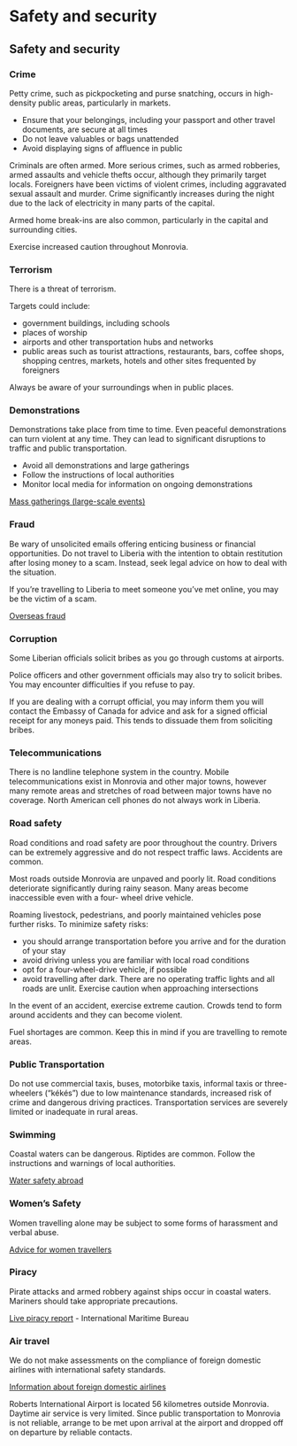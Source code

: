 # Safety and security

## Safety and security

### Crime

Petty crime, such as pickpocketing and purse snatching, occurs in high-density public areas, particularly in markets.

* Ensure that your belongings, including your passport and other travel documents, are secure at all times
* Do not leave valuables or bags unattended
* Avoid displaying signs of affluence in public

Criminals are often armed. More serious crimes, such as armed robberies, armed assaults and vehicle thefts occur, although they primarily target locals. Foreigners have been victims of violent crimes, including aggravated sexual assault and murder. Crime significantly increases during the night due to the lack of electricity in many parts of the capital.

Armed home break-ins are also common, particularly in the capital and surrounding cities.

Exercise increased caution throughout Monrovia.

### Terrorism

There is a threat of terrorism.

Targets could include:

* government buildings, including schools
* places of worship
* airports and other transportation hubs and networks
* public areas such as tourist attractions, restaurants, bars, coffee shops, shopping centres, markets, hotels and other sites frequented by foreigners

Always be aware of your surroundings when in public places.

### Demonstrations

Demonstrations take place from time to time. Even peaceful demonstrations can turn violent at any time. They can lead to significant disruptions to traffic and public transportation.

* Avoid all demonstrations and large gatherings
* Follow the instructions of local authorities
* Monitor local media for information on ongoing demonstrations

[Mass gatherings (large-scale events)](https://travel.gc.ca/travelling/health-safety/mass-gatherings)

### Fraud

Be wary of unsolicited emails offering enticing business or financial opportunities. Do not travel to Liberia with the intention to obtain restitution after losing money to a scam. Instead, seek legal advice on how to deal with the situation.

If you’re travelling to Liberia to meet someone you’ve met online, you may be the victim of a scam.

[Overseas fraud](https://travel.gc.ca/travelling/health-safety/overseas-fraud)

### Corruption

Some Liberian officials solicit bribes as you go through customs at airports.

Police officers and other government officials may also try to solicit bribes. You may encounter difficulties if you refuse to pay.

If you are dealing with a corrupt official, you may inform them you will contact the Embassy of Canada for advice and ask for a signed official receipt for any moneys paid. This tends to dissuade them from soliciting bribes.

### Telecommunications

There is no landline telephone system in the country. Mobile telecommunications exist in Monrovia and other major towns, however many remote areas and stretches of road between major towns have no coverage. North American cell phones do not always work in Liberia.

### Road safety

Road conditions and road safety are poor throughout the country. Drivers can be extremely aggressive and do not respect traffic laws. Accidents are common.

Most roads outside Monrovia are unpaved and poorly lit. Road conditions deteriorate significantly during rainy season. Many areas become inaccessible even with a four- wheel drive vehicle.

Roaming livestock, pedestrians, and poorly maintained vehicles pose further risks. To minimize safety risks:

* you should arrange transportation before you arrive and for the duration of your stay
* avoid driving unless you are familiar with local road conditions
* opt for a four-wheel-drive vehicle, if possible
* avoid travelling after dark. There are no operating traffic lights and all roads are unlit. Exercise caution when approaching intersections

In the event of an accident, exercise extreme caution. Crowds tend to form around accidents and they can become violent.

Fuel shortages are common. Keep this in mind if you are travelling to remote areas.

### Public Transportation

Do not use commercial taxis, buses, motorbike taxis, informal taxis or three-wheelers (“kékés”) due to low maintenance standards, increased risk of crime and dangerous driving practices. Transportation services are severely limited or inadequate in rural areas.

### Swimming

Coastal waters can be dangerous. Riptides are common. Follow the instructions and warnings of local authorities.

[Water safety abroad](https://travel.gc.ca/travelling/health-safety/water-safety)

### Women’s Safety

Women travelling alone may be subject to some forms of harassment and verbal abuse.

[Advice for women travellers](https://travel.gc.ca/travelling/health-safety/advice-for-women-travellers "Advice for women travellers")

### Piracy

Pirate attacks and armed robbery against ships occur in coastal waters. Mariners should take appropriate precautions.

[Live piracy report](https://icc-ccs.org/index.php/piracy-reporting-centre) - International Maritime Bureau

### Air travel

We do not make assessments on the compliance of foreign domestic airlines with international safety standards.

[Information about foreign domestic airlines](https://travel.gc.ca/air/in-flight-safety#other)

Roberts International Airport is located 56 kilometres outside Monrovia. Daytime air service is very limited. Since public transportation to Monrovia is not reliable, arrange to be met upon arrival at the airport and dropped off on departure by reliable contacts.